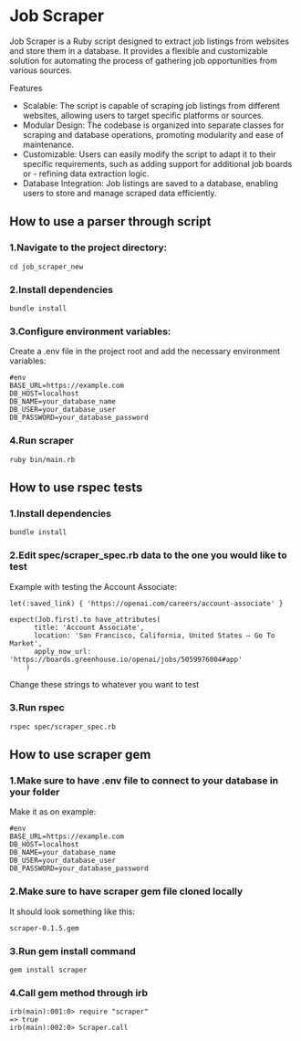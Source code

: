 # Job Scraper
Job Scraper is a Ruby script designed to extract job listings from websites and store them in a database. It provides a flexible and customizable
solution for automating the process of gathering job opportunities from various sources.

Features
- Scalable: The script is capable of scraping job listings from different websites, allowing users to target specific platforms or sources.
- Modular Design: The codebase is organized into separate classes for scraping and database operations, promoting modularity and ease of maintenance.
- Customizable: Users can easily modify the script to adapt it to their specific requirements, such as adding support for additional job boards or - refining data extraction logic.
- Database Integration: Job listings are saved to a database, enabling users to store and manage scraped data efficiently.

## How to use a parser through script

### 1.Navigate to the project directory:
```
cd job_scraper_new
```

### 2.Install dependencies
```
bundle install
```

### 3.Configure environment variables:
Create a .env file in the project root and add the necessary environment variables:
```
#env
BASE_URL=https://example.com
DB_HOST=localhost
DB_NAME=your_database_name
DB_USER=your_database_user
DB_PASSWORD=your_database_password
```

### 4.Run scraper
```
ruby bin/main.rb
```

## How to use rspec tests
### 1.Install dependencies
```
bundle install
```

### 2.Edit spec/scraper_spec.rb data to the one you would like to test 
Example with testing the Account Associate:
```
let(:saved_link) { 'https://openai.com/careers/account-associate' }

expect(Job.first).to have_attributes(
      title: 'Account Associate',
      location: 'San Francisco, California, United States — Go To Market',
      apply_now_url: 'https://boards.greenhouse.io/openai/jobs/5059976004#app'
    )
```
Change these strings to whatever you want to test

### 3.Run rspec 
```
rspec spec/scraper_spec.rb
```

## How to use scraper gem
### 1.Make sure to have .env file to connect to your database in your folder 
Make it as on example:
```
#env
BASE_URL=https://example.com
DB_HOST=localhost
DB_NAME=your_database_name
DB_USER=your_database_user
DB_PASSWORD=your_database_password
```
### 2.Make sure to have scraper gem file cloned locally
It should look something like this:
```
scraper-0.1.5.gem
```
### 3.Run gem install command
```
gem install scraper
```
### 4.Call gem method through irb
```
irb(main):001:0> require "scraper"
=> true
irb(main):002:0> Scraper.call
```

